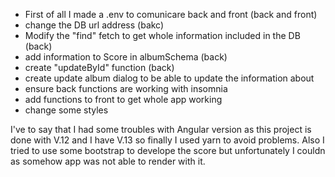 - First of all I made a .env to comunicare back and front (back and front)
- change the DB url address (bakc)
- Modify the "find" fetch to get whole information included in the DB (back)
- add information to Score in albumSchema (back)
- create "updateById" function (back)
- create update album dialog to be able to update the information about
- ensure back functions are working with insomnia
- add functions to front to get whole app working
- change some styles

I've to say that I had some troubles with Angular version as this project is done with V.12 and I have V.13 so finally I used yarn to avoid problems.
Also I tried to use some bootstrap to develope the score but unfortunately I couldn as somehow app was not able to render with it.


